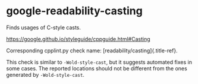 # google-readability-casting

Finds usages of C-style casts.

<https://google.github.io/styleguide/cppguide.html#Casting>

Corresponding cpplint.py check name: [readability/casting]{.title-ref}.

This check is similar to `-Wold-style-cast`, but it suggests automated
fixes in some cases. The reported locations should not be different from
the ones generated by `-Wold-style-cast`.
